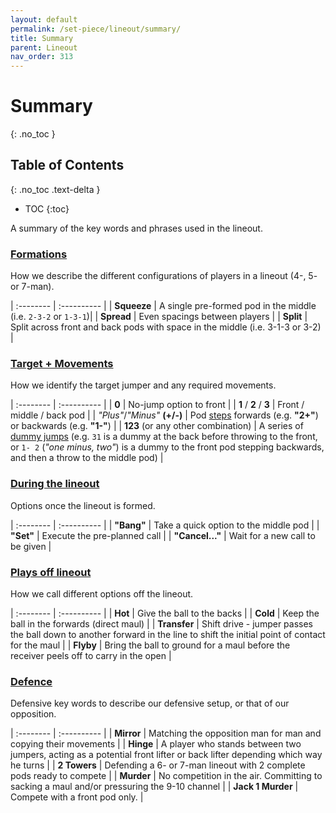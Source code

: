 ```yaml
---
layout: default
permalink: /set-piece/lineout/summary/
title: Summary
parent: Lineout
nav_order: 313
---
```


# Summary
{: .no_toc }

## Table of Contents
{: .no_toc .text-delta }

- TOC
{:toc}

A summary of the key words and phrases used in the lineout.

### [Formations](attack.md#formations)

How we describe the different configurations of players in a lineout (4-, 5- or 7-man).

| :-------- | :---------- |
|  **Squeeze** | A single pre-formed pod in the middle (i.e. `2-3-2` or `1-3-1`)|
|  **Spread** | Even spacings between players |
|  **Split** | Split across front and back pods with space in the middle (i.e. 3-1-3 or 3-2) |

### [Target + Movements](attack.md#calls)

How we identify the target jumper and any required movements.

| :-------- | :---------- |
| **0** | No-jump option to front |
| **1** / **2** / **3** | Front / middle / back pod |
| _"Plus"_/_"Minus"_ **(+/-)** | Pod [steps](attack.md#steps) forwards (e.g. **"2+"**) or backwards (e.g. **"1-"**) |
| **123** (or any other combination) | A series of [dummy jumps](attack.md#dummy-jumps) (e.g. `31` is a dummy at the back before throwing to the front, or `1- 2` (_"one minus, two"_) is a dummy to the front pod stepping backwards, and then a throw to the middle pod) |

### [During the lineout](index.md#calling-process)

Options once the lineout is formed.

| :-------- | :---------- |
|  **"Bang"** | Take a quick option to the middle pod |
|  **"Set"** | Execute the pre-planned call |
|  **"Cancel..."** | Wait for a new call to be given |

### [Plays off lineout](attack.md#plays)

How we call different options off the lineout.

| :-------- | :---------- |
|  **Hot** | Give the ball to the backs |
|  **Cold** | Keep the ball in the forwards (direct maul) |
|  **Transfer** | Shift drive - jumper passes the ball down to another forward in the line to shift the initial point of contact for the maul |
|  **Flyby** | Bring the ball to ground for a maul before the receiver peels off to carry in the open |

### [Defence](defence.md)

Defensive key words to describe our defensive setup, or that of our opposition.

| :-------- | :---------- |
|  **Mirror** | Matching the opposition man for man and copying their movements |
|  **Hinge** | A player who stands between two jumpers, acting as a potential front lifter or back lifter depending which way he turns |
| **2 Towers** | Defending a 6- or 7-man lineout with 2 complete pods ready to compete |
| **Murder** | No competition in the air. Committing to sacking a maul and/or pressuring the 9-10 channel |
| **Jack 1 Murder** | Compete with a front pod only. |
